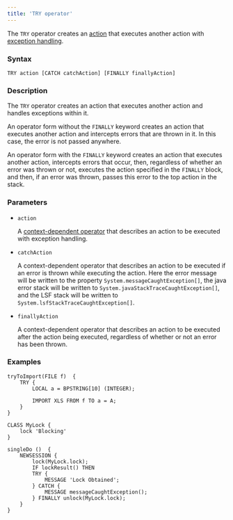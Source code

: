 ```yaml
---
title: 'TRY operator'
---
```


The `TRY` operator creates an [action](Actions.md) that executes another action with [exception handling](Exception_handling_TRY.md).

### Syntax

```
TRY action [CATCH catchAction] [FINALLY finallyAction]
```

### Description

The `TRY` operator creates an action that executes another action and handles exceptions within it. 

An operator form without the `FINALLY` keyword creates an action that executes another action and intercepts errors that are thrown in it. In this case, the error is not passed anywhere.

An operator form with the `FINALLY` keyword creates an action that executes another action, intercepts errors that occur, then, regardless of whether an error was thrown or not, executes the action specified in the `FINALLY` block, and then, if an error was thrown, passes this error to the top action in the stack.

### Parameters

- `action`

    A [context-dependent operator](Action_operators.md#contextdependent) that describes an action to be executed with exception handling.

- `catchAction`

    A context-dependent operator that describes an action to be executed if an error is thrown while executing the action. Here the error message will be written to the property `System.messageCaughtException[]`, the java error stack will be written to `System.javaStackTraceCaughtException[]`, and the LSF stack will be written to `System.lsfStackTraceCaughtException[]`.

- `finallyAction`

    A context-dependent operator that describes an action to be executed after the action being executed, regardless of whether or not an error has been thrown.

### Examples

```lsf
tryToImport(FILE f)  {
    TRY {
        LOCAL a = BPSTRING[10] (INTEGER);

        IMPORT XLS FROM f TO a = A;
    }
}

CLASS MyLock {
    lock 'Blocking'
}

singleDo ()  {
    NEWSESSION {
        lock(MyLock.lock);
        IF lockResult() THEN
        TRY {
            MESSAGE 'Lock Obtained';
        } CATCH {
            MESSAGE messageCaughtException();
        } FINALLY unlock(MyLock.lock);
    }
}
```
